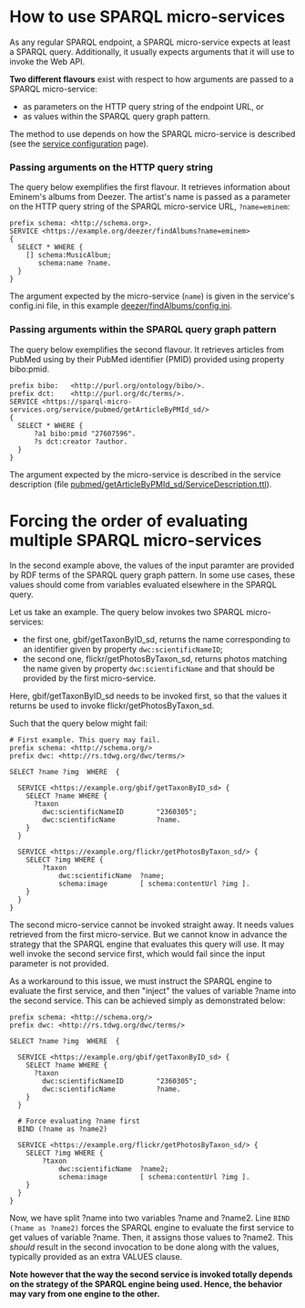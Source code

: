 # How to use SPARQL micro-services

As any regular SPARQL endpoint, a SPARQL micro-service expects at least a SPARQL query. Additionally, it usually expects arguments that it will use to invoke the Web API.

__Two different flavours__ exist with respect to how arguments are passed to a SPARQL micro-service: 
- as parameters on the HTTP query string of the endpoint URL, or
- as values within the SPARQL query graph pattern.

The method to use depends on how the SPARQL micro-service is described (see the [service configuration](02-config.md) page).

### Passing arguments on the HTTP query string

The query below exemplifies the first flavour. It retrieves information about Eminem's albums from Deezer. The artist's name is passed as a parameter on the HTTP query string of the SPARQL micro-service URL, ```?name=eminem```:

```sparql
prefix schema: <http://schema.org>.
SERVICE <https://example.org/deezer/findAlbums?name=eminem>
{
  SELECT * WHERE {
    [] schema:MusicAlbum;
       schema:name ?name.
  }
}
```

The argument expected by the micro-service (```name```) is given in the service's config.ini file, in this example [deezer/findAlbums/config.ini](../services/deezer/findAlbums/config.ini).


### Passing arguments within the SPARQL query graph pattern

The query below exemplifies the second flavour. 
It retrieves articles from PubMed using by their PubMed identifier (PMID) provided using property bibo:pmid.

```sparql
prefix bibo:   <http://purl.org/ontology/bibo/>.
prefix dct:    <http://purl.org/dc/terms/>.
SERVICE <https://sparql-micro-services.org/service/pubmed/getArticleByPMId_sd/>
{
  SELECT * WHERE {
      ?a1 bibo:pmid "27607596".
      ?s dct:creator ?author.
  }
}
```

The argument expected by the micro-service is described in the service description (file [pubmed/getArticleByPMId_sd/ServiceDescription.ttl](https://github.com/frmichel/sparql-micro-service.org/blob/main/pubmed/getArticleByPMId_sd/ServiceDescription.ttl)).


# Forcing the order of evaluating multiple SPARQL micro-services

In the second example above, the values of the input paramter are provided by RDF terms of the SPARQL query graph pattern.
In some use cases, these values should come from variables evaluated elsewhere in the SPARQL query.

Let us take an example. The query below invokes two SPARQL micro-services:
  * the first one, gbif/getTaxonByID_sd, returns the name corresponding to an identifier given by property `dwc:scientificNameID`;
  * the second one, flickr/getPhotosByTaxon_sd, returns photos matching the name given by property `dwc:scientificName` and that should be provided by the first micro-service.

Here, gbif/getTaxonByID_sd needs to be invoked first, so that the values it returns be used to invoke flickr/getPhotosByTaxon_sd.

Such that the query below might fail:

```sparql
# First example. This query may fail.
prefix schema: <http://schema.org/>
prefix dwc: <http://rs.tdwg.org/dwc/terms/>

SELECT ?name ?img  WHERE  {
 
  SERVICE <https://example.org/gbif/getTaxonByID_sd> {		
    SELECT ?name WHERE {
      ?taxon
        dwc:scientificNameID        "2360305";
        dwc:scientificName          ?name.
    }
  }

  SERVICE <https://example.org/flickr/getPhotosByTaxon_sd/> {		
    SELECT ?img WHERE {
        ?taxon
            dwc:scientificName  ?name;
            schema:image        [ schema:contentUrl ?img ].
    }
  }
}
```

The second micro-service cannot be invoked straight away. It needs values retrieved from the first micro-service. But we cannot know in advance the strategy that the SPARQL engine that evaluates this query will use. It may well invoke the second service first, which would fail since the input parameter is not provided.

As a workaround to this issue, we must instruct the SPARQL engine to evaluate the first service, and then "inject" the values of variable ?name into the second service. This can be achieved simply as demonstrated below:

```sparql
prefix schema: <http://schema.org/>
prefix dwc: <http://rs.tdwg.org/dwc/terms/>

SELECT ?name ?img  WHERE  {
 
  SERVICE <https://example.org/gbif/getTaxonByID_sd> {		
    SELECT ?name WHERE {
      ?taxon
        dwc:scientificNameID        "2360305";
        dwc:scientificName          ?name.
    }
  }

  # Force evaluating ?name first
  BIND (?name as ?name2)

  SERVICE <https://example.org/flickr/getPhotosByTaxon_sd/> {		
    SELECT ?img WHERE {
        ?taxon
            dwc:scientificName  ?name2;
            schema:image        [ schema:contentUrl ?img ].
    }
  }
}
```

Now, we have split ?name into two variables ?name and ?name2. Line `BIND (?name as ?name2)` forces the SPARQL engine to evaluate the first service to get values of variable ?name. Then, it assigns those values to ?name2. 
This *should* result in the second invocation to be done along with the values, typically provided as an extra VALUES clause.

**Note however that the way the second service is invoked totally depends on the strategy of the SPARQL engine being used. Hence, the behavior may vary from one engine to the other.**
